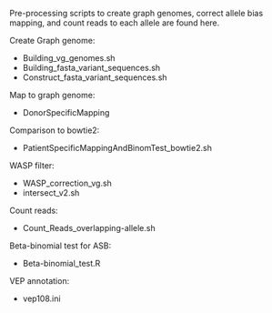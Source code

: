 Pre-processing scripts to create graph genomes, correct allele bias mapping, and count reads to each allele are found here.

Create Graph genome:
* Building_vg_genomes.sh
* Building_fasta_variant_sequences.sh
* Construct_fasta_variant_sequences.sh

Map to graph genome:
* DonorSpecificMapping

Comparison to bowtie2:
* PatientSpecificMappingAndBinomTest_bowtie2.sh

WASP filter:
* WASP_correction_vg.sh
* intersect_v2.sh

Count reads:
* Count_Reads_overlapping-allele.sh

Beta-binomial test for ASB:
* Beta-binomial_test.R

VEP annotation:
* vep108.ini
